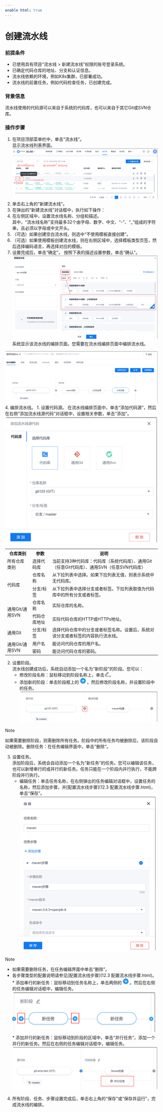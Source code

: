 ```yaml
---
enable html: true
---
```

# 创建流水线

### 前提条件
* 已使用具有项目“流水线 > 新建流水线”权限的账号登录系统。
* 已确定代码仓库的地址、分支和认证信息。
* 流水线依赖的环境，例如K8s集群，已部署成功。
* 流水线的前置任务，例如代码检查任务，已创建完成。

### 背景信息      
流水线使用的代码源可以来自于系统的代码库，也可以来自于其它Git或SVN仓库。

### 操作步骤
1. 在项目顶部菜单栏中，单击“流水线”。                
     显示流水线列表界面。                          
      <img src="fig/流水线-列表.png" style="zoom:50%">              
2. 单击右上角的“新建流水线”。
3. 在弹出的“新建流水线”对话框中，执行如下操作：       
  1. 在左侧区域中，设置流水线名称、分组和描述。    
    其中，“流水线名称”支持最多32个由字母、数字、中文、“-”、“_”组成的字符串，且必须以字母或中文开头。
  2. （可选）如果创建空白流水线，则选中“不使用模板直接创建”。
  3. （可选）如果使用模板创建流水线，则在右侧区域中，选择模板类型页签，然后选择编码语言，再选择对应的模板。
  4. 设置完成后，单击“确定”。
按照下表的描述设置参数，单击“确认”。                     
    <img src="fig/流水线-新建.png" style="zoom:50%">                    
   系统显示该流水线的编排页面。您需要在流水线编排页面中编排流水线。                 
   <img src="fig/流水线-编排.png" style="zoom:50%">             
4. 编排流水线。
  1. 设置代码源。            
    在流水线编排页面中，单击“添加代码源”，然后在右侧“添加流水线源代码”对话框中，设置相关参数，单击“添加”。            
     <img src="fig/流水线-添加代码源.png" style="zoom:50%">
     <table>
<tr>
    <th>仓库类别</th>
    <th>参数</th>
    <th>说明</th>
</tr>
<tr>
    <td>所有仓库类别 </td>
    <td>选择代码库 </td>
    <td>当前支持3种代码库：代码库（系统代码库）、通用Git（任意Git代码库）、通用SVN（任意SVN代码库）</td>
</tr>
<tr>
    <td rowspan="2">代码库 </td>
    <td>仓库名称</td>
    <td>从下拉列表中选择。如果下拉列表无值，则表示系统中无代码库。</td>
</tr>
<tr>
    <td>分支/标签</td>
    <td>从下拉列表中选择分支或者标签。下拉列表取值为代码库中的所有分支或者标签。</td>
</tr>
<tr>
    <td rowspan="2">通用Git/通用SVN</td>
    <td>仓库名称</td>
    <td>实际仓库的名称。</td>
</tr>
<tr>
    <td>代码仓库地址</td>
    <td>实际代码仓库的HTTP或HTTPs地址。</td>
</tr>
<tr>
    <td>通用Git</td>
    <td>分支/标签</td>
    <td>选择代码仓库中的分支或者标签名称。设置后，系统对该分支或者标签的内容执行流水线。</td>
</tr>
<tr>
    <td rowspan="2">通用Git/通用SVN</td>
    <td>用户名</td>
    <td>能访问代码仓库的用户名。</td>
</tr>
<tr>
    <td>密码</td>
    <td>能访问代码仓库的密码。</td>
</tr>
</table>
 
  2. 设置阶段。               
      流水线创建成功后，系统自动添加一个名为“新阶段”的阶段。您可以：
      * 修改阶段名称：鼠标移动到阶段名称上，单击![](fig/modify01.png)。
      * 添加新的阶段：单击阶段框上的![](fig/add02.png)，然后修改阶段名称，并设置阶段中的任务。                        
        <img src="fig/流水线-添加阶段.png" style="zoom:50%">                   
> [!NOTE]
> 如果需要删除阶段，则需删除所有任务。阶段中的所有任务均被删除后，该阶段自动被删除。删除任务：在任务编辑界面中，单击"删除“。

  3. 设置任务。                               
    添加阶段后，系统会自动添加一个名为“新任务”的任务。您可以编辑该任务，也可以新增串行的或并行的新任务。任务只能在一个阶段内并行执行，不能跨阶段并行执行。
     * 编辑任务：单击任务名称，在右侧弹出的任务编辑对话框中，设置任务的名称，然后添加步骤，并[配置流水线步骤](12.3 配置流水线步骤.html)，单击“保存”。
        <img src="fig/流水线-编辑任务.png" style="zoom:50%">
> [!NOTE]
> * 如果需要删除任务，在任务编辑界面中单击“删除”。
> * 各步骤类型的配置说明请参见[配置流水线步骤](12.3 配置流水线步骤.html)。
     * 添加串行的新任务：鼠标移动到任务名称上，单击两侧的![](fig/add02.png)。然后在右侧的任务编辑对话框中，编辑任务。        
         <img src="fig/流水线-添加任务.png" style="zoom:50%">         
     * 添加并行的新任务：鼠标移动到阶段的区域中，单击“并行任务”，添加一个并行的新任务。然后在右侧的任务编辑对话框中，编辑任务。         
         <img src="fig/流水线-添加并行任务.png" style="zoom:50%">       
 
  4. 所有阶段、任务、步骤设置完成后，单击右上角的“保存”或“保存并运行”，完成流水线的编排。
    
